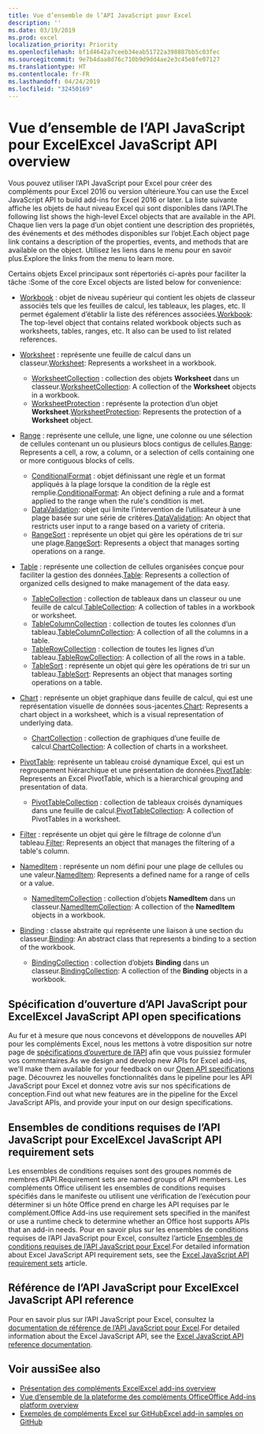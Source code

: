 ```yaml
---
title: Vue d’ensemble de l’API JavaScript pour Excel
description: ''
ms.date: 03/19/2019
ms.prod: excel
localization_priority: Priority
ms.openlocfilehash: bf1d4642a7ceeb34eab51722a398887bb5c03fec
ms.sourcegitcommit: 9e7b4daa8d76c710b9d9dd4ae2e3c45e8fe07127
ms.translationtype: HT
ms.contentlocale: fr-FR
ms.lasthandoff: 04/24/2019
ms.locfileid: "32450169"
---
```

# <a name="excel-javascript-api-overview"></a><span data-ttu-id="fd8cb-102">Vue d’ensemble de l’API JavaScript pour Excel</span><span class="sxs-lookup"><span data-stu-id="fd8cb-102">Excel JavaScript API overview</span></span>

<span data-ttu-id="fd8cb-103">Vous pouvez utiliser l’API JavaScript pour Excel pour créer des compléments pour Excel 2016 ou version ultérieure.</span><span class="sxs-lookup"><span data-stu-id="fd8cb-103">You can use the Excel JavaScript API to build add-ins for Excel 2016 or later.</span></span> <span data-ttu-id="fd8cb-104">La liste suivante affiche les objets de haut niveau Excel qui sont disponibles dans l’API.</span><span class="sxs-lookup"><span data-stu-id="fd8cb-104">The following list shows the high-level Excel objects that are available in the API.</span></span> <span data-ttu-id="fd8cb-105">Chaque lien vers la page d’un objet contient une description des propriétés, des événements et des méthodes disponibles sur l’objet.</span><span class="sxs-lookup"><span data-stu-id="fd8cb-105">Each object page link contains a description of the properties, events, and methods that are available on the object.</span></span> <span data-ttu-id="fd8cb-106">Utilisez les liens dans le menu pour en savoir plus.</span><span class="sxs-lookup"><span data-stu-id="fd8cb-106">Explore the links from the menu to learn more.</span></span>

<span data-ttu-id="fd8cb-107">Certains objets Excel principaux sont répertoriés ci-après pour faciliter la tâche :</span><span class="sxs-lookup"><span data-stu-id="fd8cb-107">Some of the core Excel objects are listed below for convenience:</span></span> 

- <span data-ttu-id="fd8cb-108">[Workbook](/javascript/api/excel/excel.workbook) : objet de niveau supérieur qui contient les objets de classeur associés tels que les feuilles de calcul, les tableaux, les plages, etc. Il permet également d’établir la liste des références associées.</span><span class="sxs-lookup"><span data-stu-id="fd8cb-108">[Workbook](/javascript/api/excel/excel.workbook): The top-level object that contains related workbook objects such as worksheets, tables, ranges, etc. It also can be used to list related references.</span></span>

- <span data-ttu-id="fd8cb-109">[Worksheet](/javascript/api/excel/excel.worksheet) : représente une feuille de calcul dans un classeur.</span><span class="sxs-lookup"><span data-stu-id="fd8cb-109">[Worksheet](/javascript/api/excel/excel.worksheet): Represents a worksheet in a workbook.</span></span> 
    - <span data-ttu-id="fd8cb-110">[WorksheetCollection](/javascript/api/excel/excel.worksheetcollection) : collection des objets **Worksheet** dans un classeur.</span><span class="sxs-lookup"><span data-stu-id="fd8cb-110">[WorksheetCollection](/javascript/api/excel/excel.worksheetcollection): A collection of the **Worksheet** objects in a workbook.</span></span>
    - <span data-ttu-id="fd8cb-111">[WorksheetProtection](/javascript/api/excel/excel.worksheetprotection) : représente la protection d’un objet **Worksheet**.</span><span class="sxs-lookup"><span data-stu-id="fd8cb-111">[WorksheetProtection](/javascript/api/excel/excel.worksheetprotection): Represents the protection of a **Worksheet** object.</span></span>

- <span data-ttu-id="fd8cb-112">[Range](/javascript/api/excel/excel.range) : représente une cellule, une ligne, une colonne ou une sélection de cellules contenant un ou plusieurs blocs contigus de cellules.</span><span class="sxs-lookup"><span data-stu-id="fd8cb-112">[Range](/javascript/api/excel/excel.range): Represents a cell, a row, a column, or a selection of cells containing one or more contiguous blocks of cells.</span></span>
    - <span data-ttu-id="fd8cb-113">[ConditionalFormat](/javascript/api/excel/excel.conditionalformat) : objet définissant une règle et un format appliqués à la plage lorsque la condition de la règle est remplie.</span><span class="sxs-lookup"><span data-stu-id="fd8cb-113">[ConditionalFormat](/javascript/api/excel/excel.conditionalformat): An object defining a rule and a format applied to the range when the rule's condition is met.</span></span>
    - <span data-ttu-id="fd8cb-114">[DataValidation](/javascript/api/excel/excel.datavalidation): objet qui limite l’intervention de l’utilisateur à une plage basée sur une série de critères.</span><span class="sxs-lookup"><span data-stu-id="fd8cb-114">[DataValidation](/javascript/api/excel/excel.datavalidation): An object that restricts user input to a range based on a variety of criteria.</span></span>
    - <span data-ttu-id="fd8cb-115">[RangeSort](/javascript/api/excel/excel.rangesort) : représente un objet qui gère les opérations de tri sur une plage.</span><span class="sxs-lookup"><span data-stu-id="fd8cb-115">[RangeSort](/javascript/api/excel/excel.rangesort): Represents a object that manages sorting operations on a range.</span></span>

- <span data-ttu-id="fd8cb-116">[Table](/javascript/api/excel/excel.table) : représente une collection de cellules organisées conçue pour faciliter la gestion des données.</span><span class="sxs-lookup"><span data-stu-id="fd8cb-116">[Table](/javascript/api/excel/excel.table): Represents a collection of organized cells designed to make management of the data easy.</span></span>
    - <span data-ttu-id="fd8cb-117">[TableCollection](/javascript/api/excel/excel.tablecollection) : collection de tableaux dans un classeur ou une feuille de calcul.</span><span class="sxs-lookup"><span data-stu-id="fd8cb-117">[TableCollection](/javascript/api/excel/excel.tablecollection): A collection of tables in a workbook or worksheet.</span></span>
    - <span data-ttu-id="fd8cb-118">[TableColumnCollection](/javascript/api/excel/excel.tablecolumncollection) : collection de toutes les colonnes d’un tableau.</span><span class="sxs-lookup"><span data-stu-id="fd8cb-118">[TableColumnCollection](/javascript/api/excel/excel.tablecolumncollection): A collection of all the columns in a table.</span></span>
    - <span data-ttu-id="fd8cb-119">[TableRowCollection](/javascript/api/excel/excel.tablerowcollection) : collection de toutes les lignes d’un tableau.</span><span class="sxs-lookup"><span data-stu-id="fd8cb-119">[TableRowCollection](/javascript/api/excel/excel.tablerowcollection): A collection of all the rows in a table.</span></span>
    - <span data-ttu-id="fd8cb-120">[TableSort](/javascript/api/excel/excel.tablesort) : représente un objet qui gère les opérations de tri sur un tableau.</span><span class="sxs-lookup"><span data-stu-id="fd8cb-120">[TableSort](/javascript/api/excel/excel.tablesort): Represents an object that manages sorting operations on a table.</span></span>

- <span data-ttu-id="fd8cb-121">[Chart](/javascript/api/excel/excel.chart) : représente un objet graphique dans feuille de calcul, qui est une représentation visuelle de données sous-jacentes.</span><span class="sxs-lookup"><span data-stu-id="fd8cb-121">[Chart](/javascript/api/excel/excel.chart): Represents a chart object in a worksheet, which is a visual representation of underlying data.</span></span>
    - <span data-ttu-id="fd8cb-122">[ChartCollection](/javascript/api/excel/excel.chartcollection) : collection de graphiques d’une feuille de calcul.</span><span class="sxs-lookup"><span data-stu-id="fd8cb-122">[ChartCollection](/javascript/api/excel/excel.chartcollection): A collection of charts in a worksheet.</span></span>
    
- <span data-ttu-id="fd8cb-123">[PivotTable](/javascript/api/excel/excel.pivottable): représente un tableau croisé dynamique Excel, qui est un regroupement hiérarchique et une présentation de données.</span><span class="sxs-lookup"><span data-stu-id="fd8cb-123">[PivotTable](/javascript/api/excel/excel.pivottable): Represents an Excel PivotTable, which is a hierarchical grouping and presentation of data.</span></span> 
    - <span data-ttu-id="fd8cb-124">[PivotTableCollection](/javascript/api/excel/excel.pivottablecollection) : collection de tableaux croisés dynamiques dans une feuille de calcul.</span><span class="sxs-lookup"><span data-stu-id="fd8cb-124">[PivotTableCollection](/javascript/api/excel/excel.pivottablecollection): A collection of PivotTables in a worksheet.</span></span>

- <span data-ttu-id="fd8cb-125">[Filter](/javascript/api/excel/excel.filter) : représente un objet qui gère le filtrage de colonne d’un tableau.</span><span class="sxs-lookup"><span data-stu-id="fd8cb-125">[Filter](/javascript/api/excel/excel.filter): Represents an object that manages the filtering of a table's column.</span></span>

- <span data-ttu-id="fd8cb-126">[NamedItem](/javascript/api/excel/excel.nameditem) : représente un nom défini pour une plage de cellules ou une valeur.</span><span class="sxs-lookup"><span data-stu-id="fd8cb-126">[NamedItem](/javascript/api/excel/excel.nameditem): Represents a defined name for a range of cells or a value.</span></span> 
    - <span data-ttu-id="fd8cb-127">[NamedItemCollection](/javascript/api/excel/excel.nameditemcollection) : collection d’objets **NamedItem** dans un classeur.</span><span class="sxs-lookup"><span data-stu-id="fd8cb-127">[NamedItemCollection](/javascript/api/excel/excel.nameditemcollection): A collection of the **NamedItem** objects in a workbook.</span></span>

- <span data-ttu-id="fd8cb-128">[Binding](/javascript/api/excel/excel.binding) : classe abstraite qui représente une liaison à une section du classeur.</span><span class="sxs-lookup"><span data-stu-id="fd8cb-128">[Binding](/javascript/api/excel/excel.binding): An abstract class that represents a binding to a section of the workbook.</span></span>
    - <span data-ttu-id="fd8cb-129">[BindingCollection](/javascript/api/excel/excel.bindingcollection) : collection d’objets **Binding** dans un classeur.</span><span class="sxs-lookup"><span data-stu-id="fd8cb-129">[BindingCollection](/javascript/api/excel/excel.bindingcollection): A collection of the **Binding** objects in a workbook.</span></span>

## <a name="excel-javascript-api-open-specifications"></a><span data-ttu-id="fd8cb-130">Spécification d’ouverture d’API JavaScript pour Excel</span><span class="sxs-lookup"><span data-stu-id="fd8cb-130">Excel JavaScript API open specifications</span></span>

<span data-ttu-id="fd8cb-131">Au fur et à mesure que nous concevons et développons de nouvelles API pour les compléments Excel, nous les mettons à votre disposition sur notre page de [spécifications d’ouverture de l’API](../openspec.md) afin que vous puissiez formuler vos commentaires.</span><span class="sxs-lookup"><span data-stu-id="fd8cb-131">As we design and develop new APIs for Excel add-ins, we'll make them available for your feedback on our [Open API specifications](../openspec.md) page.</span></span> <span data-ttu-id="fd8cb-132">Découvrez les nouvelles fonctionnalités dans le pipeline pour les API JavaScript pour Excel et donnez votre avis sur nos spécifications de conception.</span><span class="sxs-lookup"><span data-stu-id="fd8cb-132">Find out what new features are in the pipeline for the Excel JavaScript APIs, and provide your input on our design specifications.</span></span>

## <a name="excel-javascript-api-requirement-sets"></a><span data-ttu-id="fd8cb-133">Ensembles de conditions requises de l’API JavaScript pour Excel</span><span class="sxs-lookup"><span data-stu-id="fd8cb-133">Excel JavaScript API requirement sets</span></span>

<span data-ttu-id="fd8cb-134">Les ensembles de conditions requises sont des groupes nommés de membres d’API.</span><span class="sxs-lookup"><span data-stu-id="fd8cb-134">Requirement sets are named groups of API members.</span></span> <span data-ttu-id="fd8cb-135">Les compléments Office utilisent les ensembles de conditions requises spécifiés dans le manifeste ou utilisent une vérification de l’exécution pour déterminer si un hôte Office prend en charge les API requises par le complément.</span><span class="sxs-lookup"><span data-stu-id="fd8cb-135">Office Add-ins use requirement sets specified in the manifest or use a runtime check to determine whether an Office host supports APIs that an add-in needs.</span></span> <span data-ttu-id="fd8cb-136">Pour en savoir plus sur les ensembles de conditions requises de l’API JavaScript pour Excel, consultez l’article [Ensembles de conditions requises de l’API JavaScript pour Excel](../requirement-sets/excel-api-requirement-sets.md).</span><span class="sxs-lookup"><span data-stu-id="fd8cb-136">For detailed information about Excel JavaScript API requirement sets, see the [Excel JavaScript API requirement sets](../requirement-sets/excel-api-requirement-sets.md) article.</span></span>

## <a name="excel-javascript-api-reference"></a><span data-ttu-id="fd8cb-137">Référence de l’API JavaScript pour Excel</span><span class="sxs-lookup"><span data-stu-id="fd8cb-137">Excel JavaScript API reference</span></span>

<span data-ttu-id="fd8cb-138">Pour en savoir plus sur l’API JavaScript pour Excel, consultez la [documentation de référence de l’API JavaScript pour Excel](/javascript/api/excel).</span><span class="sxs-lookup"><span data-stu-id="fd8cb-138">For detailed information about the Excel JavaScript API, see the [Excel JavaScript API reference documentation](/javascript/api/excel).</span></span>

## <a name="see-also"></a><span data-ttu-id="fd8cb-139">Voir aussi</span><span class="sxs-lookup"><span data-stu-id="fd8cb-139">See also</span></span>

- [<span data-ttu-id="fd8cb-140">Présentation des compléments Excel</span><span class="sxs-lookup"><span data-stu-id="fd8cb-140">Excel add-ins overview</span></span>](/office/dev/add-ins/excel/excel-add-ins-overview)
- [<span data-ttu-id="fd8cb-141">Vue d’ensemble de la plateforme des compléments Office</span><span class="sxs-lookup"><span data-stu-id="fd8cb-141">Office Add-ins platform overview</span></span>](/office/dev/add-ins/overview/office-add-ins)
- [<span data-ttu-id="fd8cb-142">Exemples de compléments Excel sur GitHub</span><span class="sxs-lookup"><span data-stu-id="fd8cb-142">Excel add-in samples on GitHub</span></span>](https://github.com/OfficeDev?utf8=%E2%9C%93&q=Excel)
